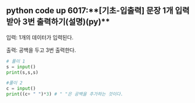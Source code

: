 ## python code up 6017:\***\*[기초-입출력] 문장 1개 입력받아 3번 출력하기(설명)(py)\*\***

입력: 1개의 데이터가 입력된다.

출력: 공백을 두고 3번 출력한다.

```python
# 풀이 1
s = input()
print(s,s,s)

#풀이 2
c = input()
print((c+ " ")*3) # " "은 공백을 추가하는 것이다.
```
